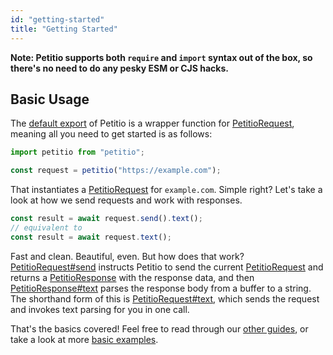 ```yaml
---
id: "getting-started"
title: "Getting Started"
---
```


**Note: Petitio supports both `require` and `import` syntax out of the box, so
there's no need to do any pesky ESM or CJS hacks.**

## Basic Usage

The [default export] of Petitio is a wrapper function for [PetitioRequest],
meaning all you need to get started is as follows:

```typescript
import petitio from "petitio";

const request = petitio("https://example.com");
```

That instantiates a [PetitioRequest] for `example.com`. Simple right?
Let's take a look at how we send requests and work with responses.

```typescript
const result = await request.send().text();
// equivalent to
const result = await request.text();
```

Fast and clean. Beautiful, even. But how does that work?
[PetitioRequest#send][send] instructs Petitio to send the current
[PetitioRequest] and returns a [PetitioResponse] with the response data, and
then [PetitioResponse#text][response-text] parses the response body from
a buffer to a string. The shorthand form of this is
[PetitioRequest#text][request-text], which sends the request and invokes text
parsing for you in one call.

That's the basics covered! Feel free to read through our [other
guides], or take a look at more [basic examples].

[default export]: ../pkg/modules/petitio#export
[PetitioRequest]: ../pkg/classes/petitiorequest.petitiorequest-1
[PetitioResponse]: ../pkg/classes/petitioresponse.petitioresponse-1
[send]: ../pkg/classes/petitiorequest.petitiorequest-1#send
[response-text]: ../pkg/classes/petitioresponse.petitioresponse-1#text
[request-text]: ../pkg/classes/petitiorequest.petitiorequest-1#text
[other guides]: ../
[basic examples]: ./basic-examples
